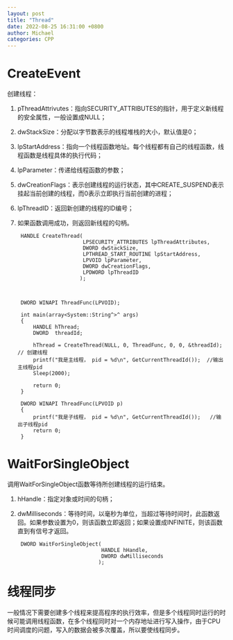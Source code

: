 ```yaml
---
layout: post
title: "Thread"
date: 2022-08-25 16:31:00 +0800
author: Michael
categories: CPP
---
```


# CreateEvent
创建线程：  

1. pThreadAttrivutes：指向SECURITY_ATTRIBUTES的指针，用于定义新线程的安全属性，一般设置成NULL；
2. dwStackSize：分配以字节数表示的线程堆栈的大小，默认值是0；
3. lpStartAddress：指向一个线程函数地址。每个线程都有自己的线程函数，线程函数是线程具体的执行代码；
4. lpParameter：传递给线程函数的参数；
5. dwCreationFlags：表示创建线程的运行状态，其中CREATE_SUSPEND表示挂起当前创建的线程，而0表示立即执行当前创建的进程；
6. lpThreadID：返回新创建的线程的ID编号；
7. 如果函数调用成功，则返回新线程的句柄。

		HANDLE CreateThread(
		                    LPSECURITY_ATTRIBUTES lpThreadAttributes,
		                    DWORD dwStackSize,
		                    LPTHREAD_START_ROUTINE lpStartAddress,
		                    LPVOID lpParameter,
		                    DWORD dwCreationFlags,
		                    LPDWORD lpThreadID
		                   );



		DWORD WINAPI ThreadFunc(LPVOID);
		
		int main(array<System::String^>^ args)
		{		
		    HANDLE hThread;
		    DWORD  threadId;
		
		    hThread = CreateThread(NULL, 0, ThreadFunc, 0, 0, &threadId); // 创建线程
		    printf("我是主线程， pid = %d\n", GetCurrentThreadId());  //输出主线程pid
		    Sleep(2000);
		
		    return 0;
		}
		
		DWORD WINAPI ThreadFunc(LPVOID p)
		{
		    printf("我是子线程， pid = %d\n", GetCurrentThreadId());   //输出子线程pid
		    return 0;
		}

# WaitForSingleObject
调用WaitForSingleObject函数等待所创建线程的运行结束。

1. hHandle：指定对象或时间的句柄；
2. dwMilliseconds：等待时间，以毫秒为单位，当超过等待时间时，此函数返回。如果参数设置为0，则该函数立即返回；如果设置成INFINITE，则该函数直到有信号才返回。

		DWORD WaitForSingleObject(
		                          HANDLE hHandle,
		                          DWORD dwMilliseconds
		                         );

# 线程同步
一般情况下需要创建多个线程来提高程序的执行效率，但是多个线程同时运行的时候可能调用线程函数，在多个线程同时对一个内存地址进行写入操作，由于CPU时间调度的问题，写入的数据会被多次覆盖，所以要使线程同步。